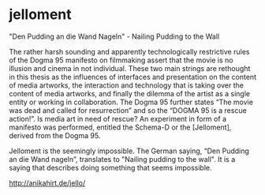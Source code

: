 # jelloment
"Den Pudding an die Wand Nageln" - Nailing Pudding to the Wall

The rather harsh sounding and apparently technologically restrictive rules of the Dogma 95 manifesto on filmmaking assert that the movie is no illusion and cinema in not individual. These two main strings are rethought in this thesis as the influences of interfaces and presentation on the content of media artworks, the interaction and technology that is taking over the content of media artworks, and finally the dilemma of the artist as a single entity or working in collaboration. The Dogma 95 further states “The movie was dead and called for resurrection” and so the “DOGMA 95 is a rescue action!”. Is media art in need of rescue? An experiment in form of a manifesto was performed, entitled the Schema-D or the [Jelloment], derived from the Dogma 95.

Jelloment is the seemingly impossible. The German saying, “Den Pudding an die Wand nageln”, translates to "Nailing pudding to the wall". It is a saying that describes doing something that seems impossible.

http://anikahirt.de/jello/
